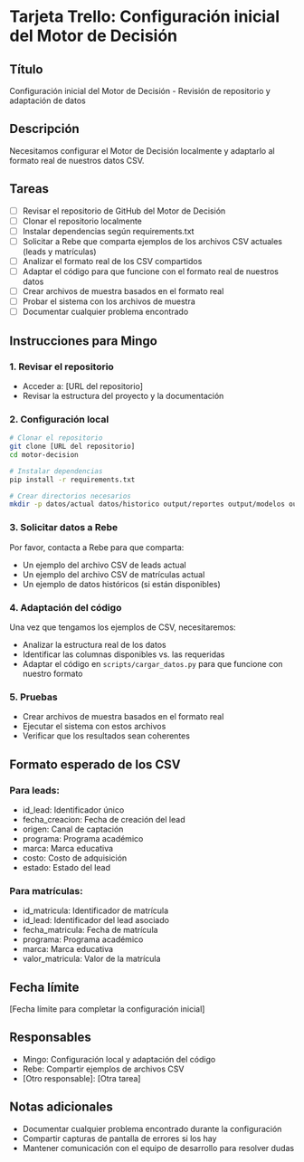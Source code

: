 # Tarjeta Trello: Configuración inicial del Motor de Decisión

## Título
Configuración inicial del Motor de Decisión - Revisión de repositorio y adaptación de datos

## Descripción
Necesitamos configurar el Motor de Decisión localmente y adaptarlo al formato real de nuestros datos CSV.

## Tareas
- [ ] Revisar el repositorio de GitHub del Motor de Decisión
- [ ] Clonar el repositorio localmente
- [ ] Instalar dependencias según requirements.txt
- [ ] Solicitar a Rebe que comparta ejemplos de los archivos CSV actuales (leads y matrículas)
- [ ] Analizar el formato real de los CSV compartidos
- [ ] Adaptar el código para que funcione con el formato real de nuestros datos
- [ ] Crear archivos de muestra basados en el formato real
- [ ] Probar el sistema con los archivos de muestra
- [ ] Documentar cualquier problema encontrado

## Instrucciones para Mingo

### 1. Revisar el repositorio
- Acceder a: [URL del repositorio]
- Revisar la estructura del proyecto y la documentación

### 2. Configuración local
```bash
# Clonar el repositorio
git clone [URL del repositorio]
cd motor-decision

# Instalar dependencias
pip install -r requirements.txt

# Crear directorios necesarios
mkdir -p datos/actual datos/historico output/reportes output/modelos output/graficos logs
```

### 3. Solicitar datos a Rebe
Por favor, contacta a Rebe para que comparta:
- Un ejemplo del archivo CSV de leads actual
- Un ejemplo del archivo CSV de matrículas actual
- Un ejemplo de datos históricos (si están disponibles)

### 4. Adaptación del código
Una vez que tengamos los ejemplos de CSV, necesitaremos:
- Analizar la estructura real de los datos
- Identificar las columnas disponibles vs. las requeridas
- Adaptar el código en `scripts/cargar_datos.py` para que funcione con nuestro formato

### 5. Pruebas
- Crear archivos de muestra basados en el formato real
- Ejecutar el sistema con estos archivos
- Verificar que los resultados sean coherentes

## Formato esperado de los CSV

### Para leads:
- id_lead: Identificador único
- fecha_creacion: Fecha de creación del lead
- origen: Canal de captación
- programa: Programa académico
- marca: Marca educativa
- costo: Costo de adquisición
- estado: Estado del lead

### Para matrículas:
- id_matricula: Identificador de matrícula
- id_lead: Identificador del lead asociado
- fecha_matricula: Fecha de matrícula
- programa: Programa académico
- marca: Marca educativa
- valor_matricula: Valor de la matrícula

## Fecha límite
[Fecha límite para completar la configuración inicial]

## Responsables
- Mingo: Configuración local y adaptación del código
- Rebe: Compartir ejemplos de archivos CSV
- [Otro responsable]: [Otra tarea]

## Notas adicionales
- Documentar cualquier problema encontrado durante la configuración
- Compartir capturas de pantalla de errores si los hay
- Mantener comunicación con el equipo de desarrollo para resolver dudas 